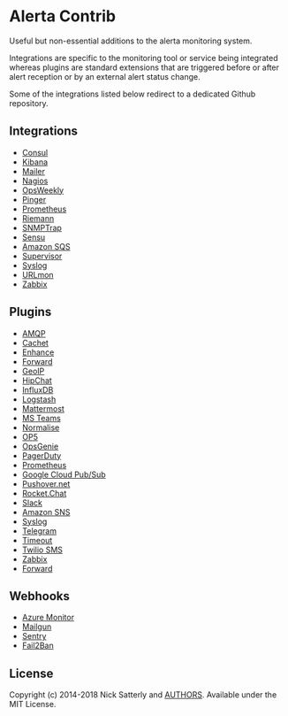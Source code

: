 Alerta Contrib
==============

Useful but non-essential additions to the alerta monitoring system.

Integrations are specific to the monitoring tool or service
being integrated whereas plugins are standard extensions that are
triggered before or after alert reception or by an external alert
status change.

Some of the integrations listed below redirect to a dedicated
Github repository.

Integrations
------------

  * [Consul](integrations/consul)
  * [Kibana](https://github.com/alerta/kibana-alerta)
  * [Mailer](integrations/mailer)
  * [Nagios](https://github.com/alerta/nagios-alerta)
  * [OpsWeekly](integrations/opsweekly)
  * [Pinger](integrations/pinger)
  * [Prometheus](https://github.com/alerta/prometheus-config)
  * [Riemann](https://github.com/alerta/riemann-alerta)
  * [SNMPTrap](integrations/snmptrap)
  * [Sensu](https://github.com/alerta/sensu-alerta)
  * [Amazon SQS](integrations/sqs)
  * [Supervisor](integrations/supervisor)
  * [Syslog](integrations/syslog)
  * [URLmon](integrations/urlmon)
  * [Zabbix](https://github.com/alerta/zabbix-alerta)

Plugins
-------

  * [AMQP](plugins/amqp)
  * [Cachet](plugins/cachet)
  * [Enhance](plugins/enhance)
  * [Forward](plugins/forward)
  * [GeoIP](plugins/geoip)
  * [HipChat](plugins/hipchat)
  * [InfluxDB](plugins/influxdb)
  * [Logstash](plugins/logstash)
  * [Mattermost](plugins/mattermost)
  * [MS Teams](plugins/msteams)
  * [Normalise](plugins/normalise)
  * [OP5](plugins/op5)
  * [OpsGenie](plugins/opsgenie)
  * [PagerDuty](plugins/pagerduty)
  * [Prometheus](plugins/prometheus)
  * [Google Cloud Pub/Sub](plugins/pubsub)
  * [Pushover.net](plugins/pushover)
  * [Rocket.Chat](plugins/rocketchat)
  * [Slack](plugins/slack)
  * [Amazon SNS](plugins/sns)
  * [Syslog](plugins/syslog)
  * [Telegram](plugins/telegram)
  * [Timeout](plugins/timeout)
  * [Twilio SMS](plugins/twilio)
  * [Zabbix](plugins/zabbix)
  * [Forward](plugins/forward)

Webhooks
--------

  * [Azure Monitor](webhooks/azuremonitor)
  * [Mailgun](webhooks/mailgun)
  * [Sentry](webhooks/sentry)
  * [Fail2Ban](webhooks/fail2ban)

License
-------

Copyright (c) 2014-2018 Nick Satterly and [AUTHORS](AUTHORS). Available under the MIT License.

